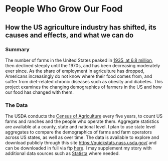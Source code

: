 # People Who Grow Our Food
## How the US agriculture industry has shifted, its causes and effects, and what we can do

### Summary
The number of farms in the United States peaked in [1935, at 6.8 million](https://www.ers.usda.gov/data-products/ag-and-food-statistics-charting-the-essentials/farming-and-farm-income/), then declined steeply until the 1970s, and has been decreasing moderately ever since. As the share of employment in agriculture has dropped, Americans increasingly do not know where their food comes from, and suffer from diet-related chronic diseases such as obesity and diabetes. This project examines the changing demographics of farmers in the US and how our food has changed with them.

### The Data
The USDA conducts the [Census of Agriculture](https://www.nass.usda.gov/AgCensus/index.php) every five years, to count US farms and ranches and the people who operate them. Aggregate statistics are available at a county, state and national level. I plan to use state level aggregates to compare the demographics of farms and farm operators across US states, as well as over time.
The data is available to explore and download publicly through this site https://quickstats.nass.usda.gov/ and can be downloaded in full via ftp [here](ftp://ftp.nass.usda.gov/quickstats/).
I may supplement my story with additional data sources such as [Statista](https://www.statista.com/topics/1126/us-agriculture/) where needed.

